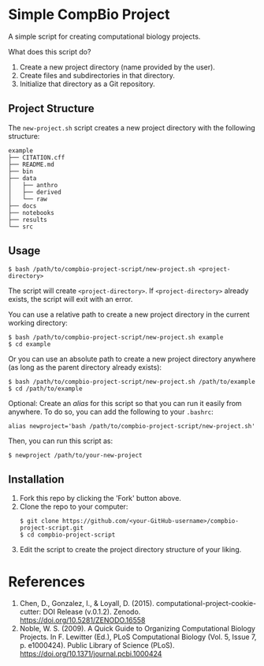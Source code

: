 Simple CompBio Project
======================

A simple script for creating computational biology projects.

What does this script do?

1. Create a new project directory (name provided by the user).
1. Create files and subdirectories in that directory.
1. Initialize that directory as a Git repository.

Project Structure
-----------------

The `new-project.sh` script creates a new project directory with the following
structure:

    example
    ├── CITATION.cff
    ├── README.md
    ├── bin
    ├── data
    │   ├── anthro
    │   ├── derived
    │   └── raw
    ├── docs
    ├── notebooks
    ├── results
    └── src

Usage
-----

```
$ bash /path/to/compbio-project-script/new-project.sh <project-directory>
```

The script will create `<project-directory>`. If `<project-directory>` already
exists, the script will exit with an error.

You can use a relative path to create a new project directory in the current working directory:

```
$ bash /path/to/compbio-project-script/new-project.sh example
$ cd example
```


Or you can use an absolute path to create a new project directory anywhere (as long as the parent directory already exists):

```
$ bash /path/to/compbio-project-script/new-project.sh /path/to/example
$ cd /path/to/example
```

Optional: Create an *alias* for this script so that you can run it easily from
anywhere. To do so, you can add the following to your `.bashrc`:

```
alias newproject='bash /path/to/compbio-project-script/new-project.sh'
```

Then, you can run this script as:

```
$ newproject /path/to/your-new-project
```

Installation
------------

1. Fork this repo by clicking the 'Fork' button above.
1. Clone the repo to your computer:
    ```
    $ git clone https://github.com/<your-GitHub-username>/compbio-project-script.git
    $ cd compbio-project-script
    ```
1. Edit the script to create the project directory structure of your liking.


References
==========

1. Chen, D., Gonzalez, I., & Loyall, D. (2015).
   computational-project-cookie-cutter: DOI Release (v.0.1.2). Zenodo.
   https://doi.org/10.5281/ZENODO.16558
1. Noble, W. S. (2009). A Quick Guide to Organizing Computational Biology
   Projects. In F. Lewitter (Ed.), PLoS Computational Biology (Vol. 5, Issue 7,
   p. e1000424). Public Library of Science (PLoS).
   https://doi.org/10.1371/journal.pcbi.1000424

<!-- END -->
